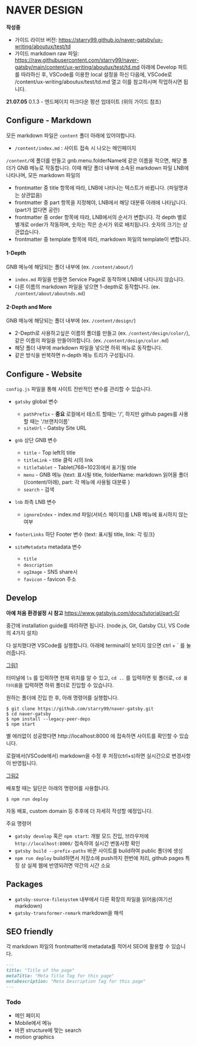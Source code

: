 # NAVER DESIGN

**작성중**

- 가이드 라이브 버전: https://starry99.github.io/naver-gatsby/ux-writing/aboutux/test/td 
- 가이드 markdown raw 파일: https://raw.githubusercontent.com/starry99/naver-gatsby/main/content/ux-writing/aboutux/test/td.md
아래에 Develop 파트를 따라하신 후, VSCode를 이용한 local 설정을 하신 다음에, VSCode로 /content/ux-writing/aboutux/test/td.md 열고 이를 참고하시며 작업하시면 됩니다.

**21.07.05**
0.1.3 - 엔드페이지 마크다운 펑션 업데이트 (위의 가이드 참조)



## Configure - Markdown

모든 markdown 파일은 `content` 폴더 아래에 있어야합니다.

- `/content/index.md` : 사이트 접속 시 나오는 메인페이지

`/content/`에 폴더를 만들고 gnb.menu.folderName에 같은 이름을 적으면, 해당 폴더가 GNB 메뉴로 작동합니다.
이때 해당 폴더 내부에 소속된 markdown 파일 LNB에 나타나며, 모든 markdown 파일의
- frontmatter 중 title 항목에 따라, LNB에 나타나는 텍스트가 바뀝니다. (파일명과는 상관없음)
- frontmatter 중 part 항목을 지정해야, LNB에서 해당 대분류 아래에 나타납니다. (part가 없다면 공란)
- frontmatter 중 order 항목에 따라, LNB에서의 순서가 변합니다. 각 depth 별로 별개로 order가 작동하며, 숫자는 작은 순서가 위로 배치됩니다. 숫자의 크기는 상관없습니다.
- frontmatter 중 template 항목에 따라, markdown 파일의 template이 변합니다.

#### 1-Depth

GNB 메뉴에 해당되는 폴더 내부에 (ex. `/content/about/`) 
- `index.md` 파일을 만들면 Service Page로 동작하며 LNB에 나타나지 않습니다.
- 다른 이름의 markdown 파일을 넣으면 1-depth로 동작합니다. (ex. `/content/about/aboutnds.md`)

#### 2-Depth and More

GNB 메뉴에 해당되는 폴더 내부에 (ex. `/content/design/`)
- 2-Depth로 사용하고싶은 이름의 폴더를 만들고 (ex. `/content/design/color/`), 같은 이름의 파일을 만들어야합니다. (ex. `/content/design/color.md`)
- 해당 폴더 내부에 markdown 파일을 넣으면 하위 메뉴로 동작합니다. 
- 같은 방식을 반복하면 n-depth 메뉴 트리가 구성됩니다.

## Configure - Website

`config.js` 파일을 통해 사이트 전반적인 변수를 관리할 수 있습니다.

- `gatsby` global 변수
    - `pathPrefix` - **중요** 로컬에서 테스트 할때는 '/', 하지만 github pages를 사용할 때는 '/브랜치이름' 
    - `siteUrl` - Gatsby Site URL

- `gnb` 상단 GNB 변수
    - `title` - Top left의 title 
    - `titleLink` - title 클릭 시의 link
    - `titleTablet` - Tablet(768~1023)에서 표기될 title
    - `menu` - GNB 메뉴 {text: 표시될 title, folderName: markdown 읽어올 폴더 (/content/아래), part: 각 메뉴에 사용될 대분류 }
    - `search` - 검색

- `lnb` 좌측 LNB 변수
    - `ignoreIndex` - index.md 파일(서비스 페이지)를 LNB 메뉴에 표시하지 않는 여부

- `footerLinks` 하단 Footer 변수 {text: 표시될 title, link: 각 링크}

- `siteMetadata` metadata 변수
    - `title` 
    - `description`
    - `ogImage` - SNS share시
    - `favicon` - favicon 주소

## Develop

**아예 처음 환경설정 시 참고** https://www.gatsbyjs.com/docs/tutorial/part-0/ 

중간에 installation guide를 따라하면 됩니다. (node.js, Git, Gatsby CLI, VS Code의 4가지 설치) 

다 설치했다면 VSCode를 실행합니다. 아래에 terminal이 보이지 않으면 ctrl + ` 를 눌러줍니다.

[그림1](https://i.ibb.co/K7PxL9J/test.png)

터미널에 `ls` 를 입력하면 현재 위치를 알 수 있고, `cd ..` 를 입력하면 윗 폴더로, `cd 폴더이름`을 입력하면 하위 폴더로 진입할 수 있습니다.

원하는 폴더에 진입 한 후, 아래 명령어를 실행합니다.

```
$ git clone https://github.com/starry99/naver-gatsby.git 
$ cd naver-gatsby
$ npm install --legacy-peer-deps
$ npm start
```

별 에러없이 성공했다면 http://localhost:8000 에 접속하면 사이트를 확인할 수 있습니다.

로컬에서(VSCode에서) markdown을 수정 후 저장(ctrl+s)하면 실시간으로 변경사항이 반영됩니다.

[그림2](https://i.ibb.co/4RFdjKv/dasdsa.png) 

배포할 때는 일단은 아래의 명령어를 사용합니다.

```
$ npm run deploy
```

자동 배포, custom domain 등 추후에 더 자세히 작성할 예정입니다.


주요 명령어
- `gatsby develop` 혹은 `npm start`:  개발 모드 진입, 브라우저에 `http://localhost:8000/` 접속하여 실시간 변동사항 확인
- `gatsby build --prefix-paths` 바꾼 사이트를 build하여 public 폴더에 생성
- `npm run deploy` build하면서 저장소에 push까지 한번에 처리, github pages 특징 상 실제 웹에 반영되려면 약간의 시간 소요 


## Packages 

- `gatsby-source-filesystem` 내부에서 다른 확장의 파일을 읽어옴(여기선 markdown)
- `gatsby-transformer-remark` markdown을 해석

## SEO friendly

각 markdown 파일의 frontmatter에 metadata를 적어서 SEO에 활용할 수 있습니다.

```markdown
---
title: "Title of the page"
metaTitle: "Meta Title Tag for this page"
metaDescription: "Meta Description Tag for this page"
---
```

### Todo

- 메인 페이지
- Mobile에서 메뉴 
- 바뀐 structure에 맞는 search
- motion graphics
